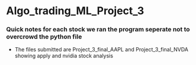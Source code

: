 # Algo_trading_ML_Project_3

### Quick notes for each stock we ran the program seperate not to overcrowd the python file

- The files submitted are Project_3_final_AAPL and Project_3_final_NVDA showing apply and nvidia stock analysis
